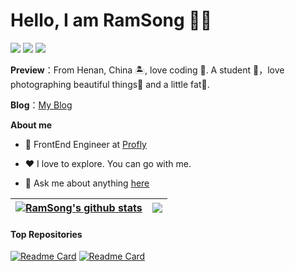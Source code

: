 # Hello, I am RamSong 👏🏻

![](https://img.shields.io/badge/python-3.8-orange?style=for-the-badge&logo=python&logoColor=orange)
![](https://img.shields.io/badge/java-15-blue?style=for-the-badge&logo=java&logoColor=blue)
![](https://img.shields.io/badge/html-15-green?style=for-the-badge&logo=html&logoColor=green)

**Preview**：From Henan, China 🏝, love coding 🐍. A student 🏫，love photographing beautiful things🌿 and a little fat🍔.

**Blog**：[My Blog](https://blog.ramsong.cn)

**About me**

- 💼 FrontEnd Engineer at [Profly](http://profly.work/)

- ❤️ I love to explore. You can go with me.

- 💬 Ask me about anything [here](https://github.com/RamSong/RamSong/issues)


| <a href="https://github.com/anuraghazra/github-readme-stats"><img align="center" src="https://github-readme-stats.vercel.app/api?username=RamSong&show_icons=true&include_all_commits=true&theme=tokyonight&hide_border=true" alt="RamSong's github stats" /></a> | <a href="https://github.com/anuraghazra/github-readme-stats"><img align="center" src="https://github-readme-stats.vercel.app/api/top-langs/?username=RamSong&layout=compact&theme=buefy&hide_border=true" /></a> |
| ------------- | ------------- |

#### Top Repositories


[![Readme Card](https://github-readme-stats.vercel.app/api/pin/?username=RamSong&repo=DownloadCenter)](https://github.com/RamSong/DownloadCenter)
[![Readme Card](https://github-readme-stats.vercel.app/api/pin/?username=RamSong&repo=homework)](https://github.com/RamSong/homework)
